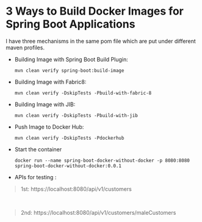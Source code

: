 # 3 Ways to Build Docker Images for Spring Boot Applications

I have three mechanisms in the same pom file which are put under different maven profiles.

- Building Image with Spring Boot Build Plugin:

    ```shell
    mvn clean verify spring-boot:build-image
    ```

- Building Image with Fabric8:

    ```shell
    mvn clean verify -DskipTests -Pbuild-with-fabric-8
    ```


- Building Image with JIB:

    ```shell
    mvn clean verify -DskipTests -Pbuild-with-jib
    ```
- Push Image to Docker Hub:

    ```shell
    mvn clean verify -DskipTests -Pdockerhub
    ```
- Start the container
  ```shell
  docker run --name spring-boot-docker-without-docker -p 8080:8080 spring-boot-docker-without-docker:0.0.1
  ```
- APIs for testing :

> 1st: https://localhost:8080/api/v1/customers

<br/>

> 2nd: https://localhost:8080/api/v1/customers/maleCustomers

